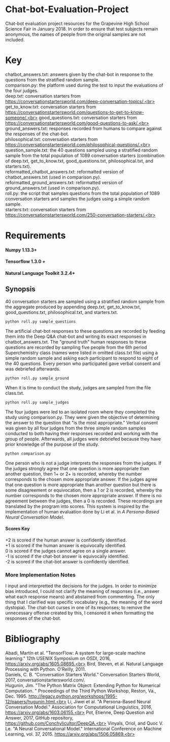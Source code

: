 # Chat-bot-Evaluation-Project
Chat-bot evaluation project resources for the Grapevine High School Science Fair in January 2018. In order to ensure that test subjects remain anonymous, the names of people from the original samples are not included.
# Key
chatbot_answers.txt: answers given by the chat-bot in response to the questions from the stratified random sample.<br>
comparison.py: the platform used during the test to input the evaluations of the four judges.<br>
deep.txt: conversation starters from https://conversationstartersworld.com/deep-conversation-topics/.<br>
get_to_know.txt: conversation starters from https://conversationstartersworld.com/questions-to-get-to-know-someone/.<br>
good_questions.txt: conversation starters from https://conversationstartersworld.com/good-questions-to-ask/.<br>
ground_answers.txt: responses recorded from humans to compare against the responses of the chat-bot.<br>
philosophical.txt: conversation starters from https://conversationstartersworld.com/philosophical-questions/.<br>
question_sample.txt: the 40 questions sampled using a stratified random sample from the total population of 1089 conversation starters (combination of deep.txt, get_to_know.txt, good_questions.txt, philosophical.txt, and starters.txt).<br>
reformatted_chatbot_answers.txt: reformatted version of chatbot_answers.txt (used in comparison.py).<br>
reformatted_ground_answers.txt: reformatted version of ground_answers.txt (used in comparison.py).<br>
roll.py: the script that samples questions from the total population of 1089 conversation starters and samples the judges using a simple random sample.<br>
starters.txt: conversation starters from https://conversationstartersworld.com/250-conversation-starters/.<br>
<br>
# Requirements
#### Numpy 1.13.3+
#### Tensorflow 1.3.0 + 
#### Natural Language Toolkit 3.2.4+
## Synopsis
40 conversation starters are sampled using a stratified random sample from the aggregate produced by appending deep.txt, get_to_know.txt, good_questions.txt, philosophical.txt, and starters.txt. 
```batch
python roll.py sample_questions
```
The artificial chat-bot responses to these questions are recorded by feeding them into the Deep Q&A chat-bot and writing its exact responses in chatbot_answers.txt. The "ground truth" human responses to these questions are recorded by sampling five people from the 6th period Superchemistry class (names were listed in omitted class.txt file) using a simple random sample and asking each participant to respond to eight of the 40 questions. Every person who participated gave verbal consent and was debriefed afterwards.
```batch
python roll.py sample_ground
```
When it is time to conduct the study, judges are sampled from the file class.txt.
```batch
python roll.py sample_judges
```
The four judges were led to an isolated room where they completed the study using comparison.py. They were given the objective of determining the answer to the question that "is the most appropriate." Verbal consent was given by all four judges from the three simple random samples conducted to both having their responses recorded and working with the group of people. Afterwards, all judges were debriefed because they have prior knowledge of the purpose of the study.
```batch
python comparison.py
```
One person who is not a judge interprets the responses from the judges. If the judges strongly agree that one question is more appropriate than another question, then 1+ or 2+ is recorded, whereby the number corresponds to the chosen more appropriate answer. If the judges agree that one question is more appropriate than another question but there is some disagreement or equivocation, then a 1 or 2 is recorded, whereby the number corresponds to the chosen more appropriate answer. If there is no agreement between the judges, then a 0 is recorded. These recordings are translated by the program into scores. This system is inspired by the implementation of human evaluation done by Li et al. in <i>A Persona-Based Neural Conversation Model</i>.
#### Scores Key
+2 is scored if the human answer is confidently identified.<br>
+1 is scored if the human answer is equivocally identified.<br>
0 is scored if the judges cannot agree on a single answer.<br>
-1 is scored if the chat-bot answer is equivocally identified.<br>
-2 is scored if the chat-bot answer is confidently identified.<br>
### More Implementation Notes
I input and interpretted the decisions for the judges. In order to minimize bias introduced, I could not clarify the meaning of responses (i.e., answer what each response means) and abstained from commenting. The only thing that I clarified was specific vocabulary (e.g., the meaning of the word dystopia). The chat-bot curses in one of its responses; to remove the unnecessary offense created by this, I censored it when formatting the responses of the chat-bot.
<br>
# Bibliography
Abadi, Martín et al. "TensorFlow: A system for large-scale machine learning." 12th USENIX Symposium on OSDI, 2016, https://arxiv.org/abs/1605.08695.<br>
Bird, Steven, et al. Natural Language Processing with Python. O'Reilly, 2011.<br>
Daniels, C. B. “Conversation Starters World.” Conversation Starters World, 2017, conversationstartersworld.com/.<br>
Hugunin, Jim.  "The Python Matrix Object: Extending Python for Numerical Computation. " Proceedings of the Third Python Workshop, Reston, Va., Dec. 1995. http://legacy.python.org/workshops/1995-12/papers/hugunin.html.<br>
Li, Jiwei et al. "A Persona-Based Neural Conversation Model." Association for Computational Linguistics, 2016, https://arxiv.org/abs/1603.06155.<br>
Pot, Etienne, Deep Question and Answer, 2017, GitHub repository, https://github.com/Conchylicultor/DeepQA.<br>
Vinyals, Oriol, and Quoc V. Le. "A Neural Conversational Model." International Conference on Machine Learning, vol. 37, 2015. https://arxiv.org/abs/1506.05869.<br>

